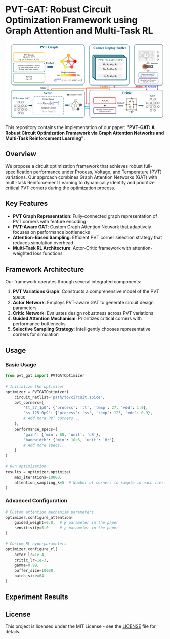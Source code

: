 # PVT-GAT: Robust Circuit Optimization Framework using Graph Attention and Multi-Task RL

<p align="center">
  <img src="assets/framework_overview.png" width="800">
</p>

This repository contains the implementation of our paper: **"PVT-GAT: A Robust Circuit Optimization Framework via Graph Attention Networks and Multi-Task Reinforcement Learning"**.

## Overview

We propose a circuit optimization framework that achieves robust full-specification performance under Process, Voltage, and Temperature (PVT) variations. Our approach combines Graph Attention Networks (GAT) with multi-task Reinforcement Learning to dynamically identify and prioritize critical PVT corners during the optimization process.

## Key Features

- **PVT Graph Representation**: Fully-connected graph representation of PVT corners with feature encoding
- **PVT-Aware GAT**: Custom Graph Attention Network that adaptively focuses on performance bottlenecks
- **Attention-Based Sampling**: Efficient PVT corner selection strategy that reduces simulation overhead
- **Multi-Task RL Architecture**: Actor-Critic framework with attention-weighted loss functions

## Framework Architecture

Our framework operates through several integrated components:

1. **PVT Variations Graph**: Constructs a comprehensive model of the PVT space
2. **Actor Network**: Employs PVT-aware GAT to generate circuit design parameters
3. **Critic Network**: Evaluates design robustness across PVT variations
4. **Guided Attention Mechanism**: Prioritizes critical corners with performance bottlenecks
5. **Selective Sampling Strategy**: Intelligently chooses representative corners for simulation

## Usage

### Basic Usage

```python
from pvt_gat import PVTGATOptimizer

# Initialize the optimizer
optimizer = PVTGATOptimizer(
    circuit_netlist='path/to/circuit.spice',
    pvt_corners={
        'tt_27_1p0': {'process': 'tt', 'temp': 27, 'vdd': 1.0},
        'ss_125_0p9': {'process': 'ss', 'temp': 125, 'vdd': 0.9},
        # Add more PVT corners...
    },
    performance_specs={
        'gain': {'min': 60, 'unit': 'dB'},
        'bandwidth': {'min': 10e6, 'unit': 'Hz'},
        # Add more specs...
    }
)

# Run optimization
results = optimizer.optimize(
    max_iterations=10000,
    attention_sampling_k=5  # Number of corners to sample in each iteration
)
```

### Advanced Configuration

```python
# Custom attention mechanism parameters
optimizer.configure_attention(
    guided_weight=0.8,  # β parameter in the paper
    sensitivity=5.0     # ρ parameter in the paper
)

# Custom RL hyperparameters
optimizer.configure_rl(
    actor_lr=1e-4,
    critic_lr=1e-3,
    gamma=0.99,
    buffer_size=10000,
    batch_size=64
)
```

## Experiment Results


## License

This project is licensed under the MIT License - see the [LICENSE](LICENSE) file for details.
